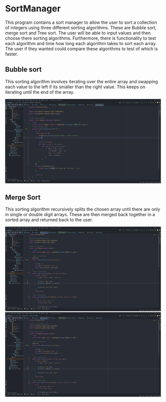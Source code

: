# SortManager
This program contains a sort manager to allow the user to sort a collection of integers using three different sorting algorithms. These are Bubble sort, merge sort and Tree sort. The user will be able to input values and then choose there sorting algorithms. Furthermore, there is functionality to test each algorithm and time how long each algorithm takes to sort each array. The user if they wanted could compare these algorithms to test of which is faster. 

## Bubble sort

This sorting algorithm involves iterating over the entire array and swapping each value to the left if its smaller than the right value. This keeps on iterating until the end of the array.

![Alt text](https://github.com/JamieScofield/SortManager/blob/master/image.png "Bubble code")

## Merge Sort

This sorting algorithm recursively splits the chosen array until there are only in single or double digit arrays. These are then merged back together in a sorted array and returned back to the user. 

![Alt text](https://github.com/JamieScofield/SortManager/blob/master/mergeSort.png "Merge sort")
![Alt text](https://github.com/JamieScofield/SortManager/blob/master/mergeSort.png "Merge sort")
